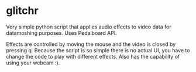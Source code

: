 # glitchr
Very simple python script that applies audio effects to video data for datamoshing purposes. 
Uses Pedalboard API. 

Effects are controlled by moving the mouse and the video is closed by pressing q. Because the script is so simple there is no actual UI, you have to change the code to play with different effects. Also has the capability of using your webcam :).
